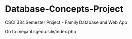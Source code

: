 # Database-Concepts-Project
CSCI 334 Semester Project - Family Database and Web App
  
  Go to meganl.sgedu.site/index.php
